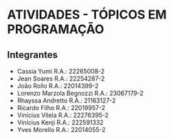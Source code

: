 # ATIVIDADES - TÓPICOS EM PROGRAMAÇÃO

## Integrantes
- Cassia Yumi R.A.: 22265008-2
- Jean Soares R.A.: 22254287-2
- João Rollo R.A.: 22014399-2
- Lorenzo Marzola Begnozzi R.A.: 23067179-2
- Rhayssa Andretto R.A.: 21163127-2
- Ricardo Filho R.A.: 22019957-2
- Vinícius Vilela R.A.: 22276395-2
- Vinícius Kenji R.A.: 222591332
- Yves Morello R.A.: 22014055-2

